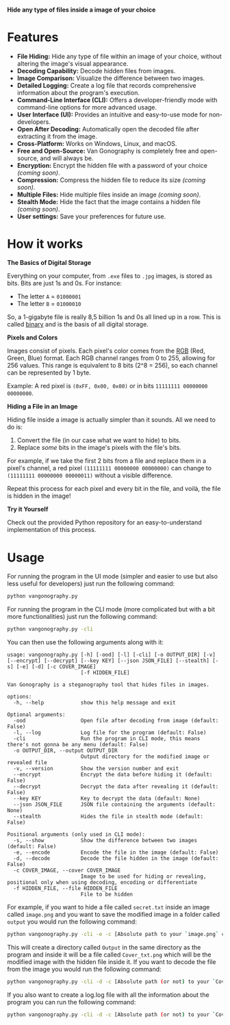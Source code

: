 #### Hide any type of files inside a image of your choice

# Features

- **File Hiding:** Hide any type of file within an image of your choice, without altering the image's visual appearance.
- **Decoding Capability:** Decode hidden files from images.
- **Image Comparison:** Visualize the difference between two images.
- **Detailed Logging:** Create a log file that records comprehensive information about the program's execution.
- **Command-Line Interface (CLI):** Offers a developer-friendly mode with command-line options for more advanced usage.
- **User Interface (UI):** Provides an intuitive and easy-to-use mode for non-developers.
- **Open After Decoding:** Automatically open the decoded file after extracting it from the image.
- **Cross-Platform:** Works on Windows, Linux, and macOS.
- **Free and Open-Source:** Van Gonography is completely free and open-source, and will always be.
- **Encryption:** Encrypt the hidden file with a password of your choice *(coming soon)*.
- **Compression:** Compress the hidden file to reduce its size *(coming soon)*.
- **Multiple Files:** Hide multiple files inside an image *(coming soon)*.
- **Stealth Mode:** Hide the fact that the image contains a hidden file *(coming soon)*.
- **User settings:** Save your preferences for future use.

# How it works

**The Basics of Digital Storage**

Everything on your computer, from `.exe` files to `.jpg` images, is stored as bits. Bits are just 1s and 0s. For instance:
- The letter `A` = `01000001`
- The letter `B` = `01000010`

So, a 1-gigabyte file is really 8,5 billion 1s and 0s all lined up in a row. This is called [binary](https://en.wikipedia.org/wiki/Binary_code) and is the basis of all digital storage.

**Pixels and Colors**

Images consist of pixels. Each pixel's color comes from the [RGB](https://en.wikipedia.org/wiki/RGB_color_model) (Red, Green, Blue) format. Each RGB channel ranges from 0 to 255, allowing for 256 values. This range is equivalent to 8 bits (2^8 = 256), so each channel can be represented by 1 byte.

Example: A red pixel is `(0xFF, 0x00, 0x00)` or in bits `11111111 00000000 00000000`.

**Hiding a File in an Image**

Hiding file inside a image is actually simpler than it sounds. All we need to do is:
1. Convert the file (in our case what we want to hide) to bits.
2. Replace _some_ bits in the image's pixels with the file's bits.

For example, if we take the first 2 bits from a file and replace them in a pixel's channel, a red pixel `(11111111 00000000 00000000)` can change to `(11111111 00000000 00000011)` without a visible difference.

Repeat this process for each pixel and every bit in the file, and voilà, the file is hidden in the image!

**Try it Yourself**

Check out the provided Python repository for an easy-to-understand implementation of this process.

# Usage

For running the program in the UI mode (simpler and easier to use but also less useful for developers) just run the following command:

```bash
python vangonography.py
```

For running the program in the CLI mode (more complicated but with a bit more functionalities) just run the following command:
```bash
python vangonography.py -cli
```
You can then use the following arguments along with it:
```console
usage: vangonography.py [-h] [-ood] [-l] [-cli] [-o OUTPUT_DIR] [-v] [--encrypt] [--decrypt] [--key KEY] [--json JSON_FILE] [--stealth] [-s] [-e] [-d] [-c COVER_IMAGE]
                        [-f HIDDEN_FILE]

Van Gonography is a steganography tool that hides files in images.

options:
  -h, --help            show this help message and exit

Optional arguments:
  -ood                  Open file after decoding from image (default: False)
  -l, --log             Log file for the program (default: False)
  -cli                  Run the program in CLI mode, this means there's not gonna be any menu (default: False)
  -o OUTPUT_DIR, --output OUTPUT_DIR
                        Output directory for the modified image or revealed file
  -v, --version         Show the version number and exit
  --encrypt             Encrypt the data before hiding it (default: False)
  --decrypt             Decrypt the data after revealing it (default: False)
  --key KEY             Key to decrypt the data (default: None)
  --json JSON_FILE      JSON file containing the arguments (default: None)
  --stealth             Hides the file in stealth mode (default: False)

Positional arguments (only used in CLI mode):
  -s, --show            Show the difference between two images (default: False)
  -e, --encode          Encode the file in the image (default: False)
  -d, --decode          Decode the file hidden in the image (default: False)
  -c COVER_IMAGE, --cover COVER_IMAGE
                        Image to be used for hiding or revealing, positional only when using decoding, encoding or differentiate
  -f HIDDEN_FILE, --file HIDDEN_FILE
                        File to be hidden
```
For example, if you want to hide a file called `secret.txt` inside an image called `image.png` and you want to save the modified image in a folder called `output` you would run the following command:
```bash
python vangonography.py -cli -e -c [Absolute path to your `image.png` cover image] -f [Absolute path to your `secret.txt` file] -o Output
```
This will create a directory called `Output` in the same directory as the program and inside it will be a file called `Cover_txt.png` which will be the modified image with the hidden file inside it. If you want to decode the file from the image you would run the following command:
```bash
python vangonography.py -cli -d -c [Absolute path (or not) to your `Cover_txt.png` cover image] -o Output
```
If you also want to create a log.log file with all the information about the program you can run the following command:
```bash
python vangonography.py -cli -d -c [Absolute path (or not) to your `Cover_txt.png` cover image] -o Output -l
```